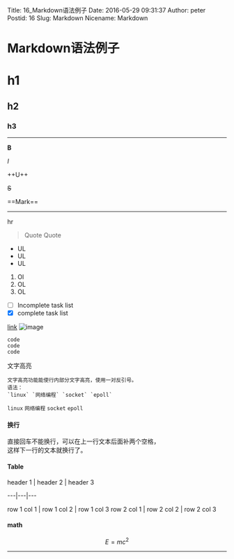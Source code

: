 ﻿Title: 16_Markdown语法例子
Date: 2016-05-29 09:31:37
Author: peter
Postid: 16
Slug: Markdown
Nicename: Markdown

# Markdown语法例子



# h1
## h2
### h3

---

**B**

*I*

++U++

~~S~~

==Mark==

---
hr

> Quote
> Quote

- UL
- UL
- UL

1. Ol
2. OL
3. OL

- [ ] Incomplete task list
- [x] complete task list

[link](http://note.youdao.com/)
![image](http://www.baidu.com/img/bdlogo.gif)


```
code
code
code
```

文字高亮
```
文字高亮功能能使行内部分文字高亮，使用一对反引号。  
语法：  
`linux` `网络编程` `socket` `epoll` 
```
`linux` `网络编程` `socket` `epoll` 


#### 换行
直接回车不能换行，可以在上一行文本后面补两个空格，  
这样下一行的文本就换行了。  


#### Table
header 1 | header 2 | header 3

---|---|---

row 1 col 1 | row 1 col 2 | row 1 col 3
row 2 col 1 | row 2 col 2 | row 2 col 3

#### math
```math
E = mc^2
```


---